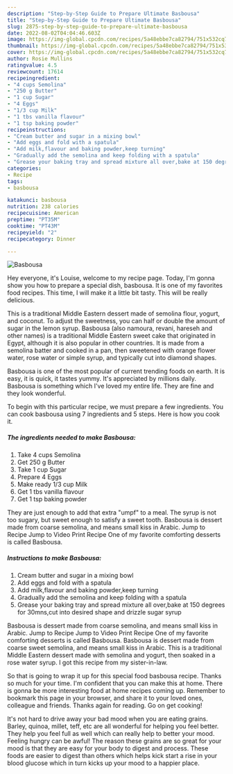 ```yaml
---
description: "Step-by-Step Guide to Prepare Ultimate Basbousa"
title: "Step-by-Step Guide to Prepare Ultimate Basbousa"
slug: 2875-step-by-step-guide-to-prepare-ultimate-basbousa
date: 2022-08-02T04:04:46.603Z
image: https://img-global.cpcdn.com/recipes/5a48ebbe7ca82794/751x532cq70/basbousa-recipe-main-photo.jpg
thumbnail: https://img-global.cpcdn.com/recipes/5a48ebbe7ca82794/751x532cq70/basbousa-recipe-main-photo.jpg
cover: https://img-global.cpcdn.com/recipes/5a48ebbe7ca82794/751x532cq70/basbousa-recipe-main-photo.jpg
author: Rosie Mullins
ratingvalue: 4.5
reviewcount: 17614
recipeingredient:
- "4 cups Semolina"
- "250 g Butter"
- "1 cup Sugar"
- "4 Eggs"
- "1/3 cup Milk"
- "1 tbs vanilla flavour"
- "1 tsp baking powder"
recipeinstructions:
- "Cream butter and sugar in a mixing bowl"
- "Add eggs and fold with a spatula"
- "Add milk,flavour and baking powder,keep turning"
- "Gradually add the semolina and keep folding with a spatula"
- "Grease your baking tray and spread mixture all over,bake at 150 degrees for 30mns,cut into desired shape and drizzle sugar syrup"
categories:
- Recipe
tags:
- basbousa

katakunci: basbousa 
nutrition: 238 calories
recipecuisine: American
preptime: "PT35M"
cooktime: "PT43M"
recipeyield: "2"
recipecategory: Dinner

---
```



![Basbousa](https://img-global.cpcdn.com/recipes/5a48ebbe7ca82794/751x532cq70/basbousa-recipe-main-photo.jpg)

Hey everyone, it's Louise, welcome to my recipe page. Today, I'm gonna show you how to prepare a special dish, basbousa. It is one of my favorites food recipes. This time, I will make it a little bit tasty. This will be really delicious.

This is a traditional Middle Eastern dessert made of semolina flour, yogurt, and coconut. To adjust the sweetness, you can half or double the amount of sugar in the lemon syrup. Basbousa (also namoura, revani, hareseh and other names) is a traditional Middle Eastern sweet cake that originated in Egypt, although it is also popular in other countries. It is made from a semolina batter and cooked in a pan, then sweetened with orange flower water, rose water or simple syrup, and typically cut into diamond shapes.

Basbousa is one of the most popular of current trending foods on earth. It is easy, it is quick, it tastes yummy. It's appreciated by millions daily. Basbousa is something which I've loved my entire life. They are fine and they look wonderful.


To begin with this particular recipe, we must prepare a few ingredients. You can cook basbousa using 7 ingredients and 5 steps. Here is how you cook it.

<!--inarticleads1-->

##### The ingredients needed to make Basbousa:

1. Take 4 cups Semolina
1. Get 250 g Butter
1. Take 1 cup Sugar
1. Prepare 4 Eggs
1. Make ready 1/3 cup Milk
1. Get 1 tbs vanilla flavour
1. Get 1 tsp baking powder


They are just enough to add that extra &#34;umpf&#34; to a meal. The syrup is not too sugary, but sweet enough to satisfy a sweet tooth. Basbousa is dessert made from coarse semolina, and means small kiss in Arabic. Jump to Recipe Jump to Video Print Recipe One of my favorite comforting desserts is called Basbousa. 

<!--inarticleads2-->

##### Instructions to make Basbousa:

1. Cream butter and sugar in a mixing bowl
1. Add eggs and fold with a spatula
1. Add milk,flavour and baking powder,keep turning
1. Gradually add the semolina and keep folding with a spatula
1. Grease your baking tray and spread mixture all over,bake at 150 degrees for 30mns,cut into desired shape and drizzle sugar syrup


Basbousa is dessert made from coarse semolina, and means small kiss in Arabic. Jump to Recipe Jump to Video Print Recipe One of my favorite comforting desserts is called Basbousa. Basbousa is dessert made from coarse sweet semolina, and means small kiss in Arabic. This is a traditional Middle Eastern dessert made with semolina and yogurt, then soaked in a rose water syrup. I got this recipe from my sister-in-law. 

So that is going to wrap it up for this special food basbousa recipe. Thanks so much for your time. I'm confident that you can make this at home. There is gonna be more interesting food at home recipes coming up. Remember to bookmark this page in your browser, and share it to your loved ones, colleague and friends. Thanks again for reading. Go on get cooking!

It's not hard to drive away your bad mood when you are eating grains. Barley, quinoa, millet, teff, etc are all wonderful for helping you feel better. They help you feel full as well which can really help to better your mood. Feeling hungry can be awful! The reason these grains are so great for your mood is that they are easy for your body to digest and process. These foods are easier to digest than others which helps kick start a rise in your blood glucose which in turn kicks up your mood to a happier place.
